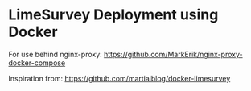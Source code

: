 # LimeSurvey Deployment using Docker

For use behind nginx-proxy: https://github.com/MarkErik/nginx-proxy-docker-compose

Inspiration from: https://github.com/martialblog/docker-limesurvey


